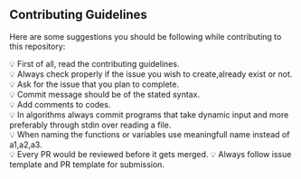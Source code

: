 ## Contributing Guidelines

Here are some suggestions you should be following while contributing to this repository:


:bulb: First of all, read the contributing guidelines.\
:bulb: Always check properly if the issue you wish to create,already exist or not.\
:bulb:  Ask for the issue that you plan to complete.\
:bulb:  Commit message should be of the stated syntax.\
:bulb:  Add comments to codes.\
:bulb:  In algorithms always commit programs that take dynamic input and more preferably through stdin over reading a file.\
:bulb:  When naming the functions or variables use meaningfull name instead of a1,a2,a3.\
:bulb:  Every PR would be reviewed before it gets merged.
:bulb: 	Always follow issue template and PR template for submission.
